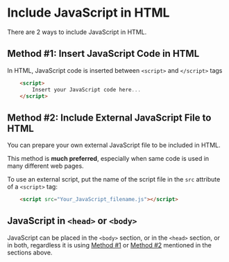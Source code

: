# Include JavaScript in HTML

There are 2 ways to include JavaScript in HTML.

## Method #1: Insert JavaScript Code in HTML

In HTML, JavaScript code is inserted between `<script>` and `</script>` tags

```html
    <script>
        Insert your JavaScript code here...
    </script>
```

## Method #2: Include External JavaScript File to HTML

You can prepare your own external JavaScript file to be included in HTML.

This method is **much preferred**, especially when same code is used in many different web pages.

To use an external script, put the name of the script file in the `src` attribute of a `<script>` tag:

```html
    <script src="Your_JavaScript_filename.js"></script>
```

## JavaScript in `<head>` or `<body>`

JavaScript can be placed in the `<body>` section, or in the `<head>` section, or in both, regardless it is using [Method #1](#method-1-insert-javascript-code-in-html) or [Method #2](#method-2-include-external-javascript-file-to-html) mentioned in the sections above.